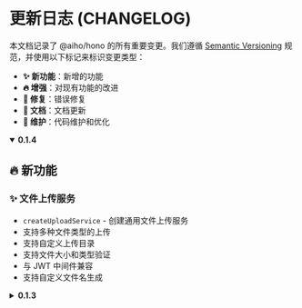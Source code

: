# 更新日志 (CHANGELOG)

本文档记录了 @aiho/hono 的所有重要变更。我们遵循 [Semantic Versioning](https://semver.org/lang/zh-CN/) 规范，并使用以下标记来标识变更类型：

- **✨ 新功能**：新增的功能
- **🔥 增强**：对现有功能的改进
- **🐛 修复**：错误修复
- **📝 文档**：文档更新
- **🔧 维护**：代码维护和优化


<details open>
<summary><strong>0.1.4</strong></summary>

## 🔥 新功能

### ✨ 文件上传服务
- `createUploadService` - 创建通用文件上传服务
- 支持多种文件类型的上传
- 支持自定义上传目录
- 支持文件大小和类型验证
- 与 JWT 中间件兼容
- 支持自定义文件名生成

</details>

<details>
<summary><strong>0.1.3</strong></summary>

## 🎉 首次发布

### ✨ 新功能
- OAuth 认证支持
  - GitHub OAuth 集成
    - `getGithubRedirectUrl` - 获取 GitHub 认证重定向 URL
    - `handleGithubCallback` - 处理 GitHub OAuth 回调
  - Google OAuth 集成
    - `getGoogleRedirectUrl` - 获取 Google 认证重定向 URL
    - `handleGoogleCallback` - 处理 Google OAuth 回调
    - 支持获取用户基本信息(email、profile等)
    - 实现 state 管理确保安全性
    - 完整的错误处理机制

- JWT 认证与授权
  - `DefaultJWTService` - JWT 服务实现
  - `createJWTMiddleware` - JWT 中间件工厂函数
  - 支持 token 生成、验证和刷新
</details>

